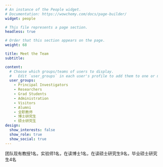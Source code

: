 ```yaml
---
# An instance of the People widget.
# Documentation: https://wowchemy.com/docs/page-builder/
widget: people

# This file represents a page section.
headless: true

# Order that this section appears on the page.
weight: 68

title: Meet the Team
subtitle:

content:
  # Choose which groups/teams of users to display.
  #   Edit `user_groups` in each user's profile to add them to one or more of these groups.
  user_groups:
    - Principal Investigators
    - Researchers
    - Grad Students
    - Administration
    - Visitors
    - Alumni
    - 全职教师
    - 博士研究生
    - 硕士研究生
design:
  show_interests: false
  show_role: true
  show_social: true
---
```

团队现有教授1名，实验师1名，在读博士1名，在读硕士研究生9名，毕业硕士研究生4名

